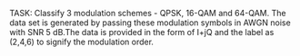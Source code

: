 
TASK:
Classify 3 modulation schemes - QPSK, 16-QAM and 64-QAM. The data set is generated by passing these modulation symbols in AWGN noise with SNR 5 dB.The data is provided in the form of I+jQ and the label as (2,4,6) to signify the modulation order. 